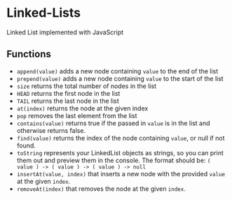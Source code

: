 # Linked-Lists
Linked List implemented with JavaScript


## Functions
- `append(value)` adds a new node containing `value` to the end of the list
- `prepend(value)` adds a new node containing `value` to the start of the list
- `size` returns the total number of nodes in the list
- `HEAD` returns the first node in the list
- `TAIL` returns the last node in the list
- `at(index)` returns the node at the given index
- `pop` removes the last element from the list
- `contains(value)` returns true if the passed in `value` is in the list and otherwise returns false.
- `find(value)` returns the index of the node containing `value`, or null if not found.
- `toString` represents your LinkedList objects as strings, so you can print them out and preview them in the console. The format should be: `( value ) -> ( value ) -> ( value ) -> null`
- `insertAt(value, index)` that inserts a new node with the provided `value` at the given `index`.
- `removeAt(index)` that removes the node at the given `index`.
